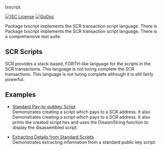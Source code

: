 txscript

[![ISC License](http://img.shields.io/badge/license-ISC-blue.svg)](https://choosealicense.com/licenses/isc/)
[![GoDoc](https://godoc.org/github.com/SCR-NETWORK/SCR_Network/txscript?status.png)](http://godoc.org/github.com/SCR-NETWORK/SCR_Network/txscript)

Package txscript implements the SCR transaction script language. There is
Package txscript implements the SCR transaction script language. There is
a comprehensive test suite.

## SCR Scripts

SCR provides a stack-based, FORTH-like language for the scripts in
the SCR transactions. This language is not turing complete
the SCR transactions. This language is not turing complete
although it is still fairly powerful. 

## Examples

* [Standard Pay-to-pubkey Script](http://godoc.org/github.com/SCR-NETWORK/SCR_Network/txscript#example-PayToAddrScript)  
  Demonstrates creating a script which pays to a SCR address. It also
  Demonstrates creating a script which pays to a SCR address. It also
  prints the created script hex and uses the DisasmString function to display
  the disassembled script.

* [Extracting Details from Standard Scripts](http://godoc.org/github.com/SCR-NETWORK/SCR_Network/txscript#example-ExtractPkScriptAddrs)  
  Demonstrates extracting information from a standard public key script.
